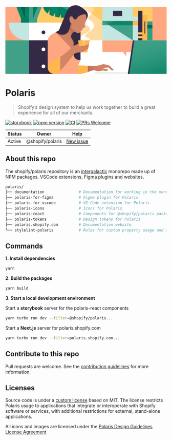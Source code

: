 <div align="center">
<a href="https://polaris.shopify.com"><img width="705" src="https://github.com/Shopify/polaris/blob/b44d9f7075203748b7784bd61e88cba1e2d7acde/documentation/readme.jpg?raw=true" alt="Abstract illustration of a lady sitting with a hot drink in hand using a laptop" /></a>
</div>

# Polaris

> Shopify’s design system to help us work together to build a great experience for all of our merchants.

[![storybook](https://shields.io/badge/storybook-white?logo=storybook&style=flat)](https://storybook.polaris.shopify.com) [![npm version](https://img.shields.io/npm/v/@shopify/polaris.svg?label=@shopify/polaris)](https://www.npmjs.com/package/@shopify/polaris) [![CI](https://github.com/shopify/polaris/workflows/CI/badge.svg)](https://github.com/Shopify/polaris/actions?query=branch%3Amain) [![PRs Welcome](https://img.shields.io/badge/PRs-welcome-brightgreen.svg)](https://github.com/Shopify/polaris/blob/main/.github/CONTRIBUTING.md#your-first-pull-request)

| Status | Owner            | Help                                                       |
| ------ | ---------------- | ---------------------------------------------------------- |
| Active | @shopify/polaris | [New issue](https://github.com/Shopify/polaris/issues/new) |

## About this repo

The shopify/polaris repository is an [intergalactic](https://www.youtube.com/watch?v=qORYO0atB6g) monorepo made up of NPM packages, VSCode extensions, Figma plugins and websites.

```sh
polaris/
├── documentation               # Documentation for working in the monorepo
├── polaris-for-figma           # Figma plugin for Polaris
├── polaris-for-vscode          # VS Code extension for Polaris
├── polaris-icons               # Icons for Polaris
├── polaris-react               # Components for @shopify/polaris package
├── polaris-tokens              # Design tokens for Polaris
├── polaris.shopify.com         # Documentation website
└── stylelint-polaris           # Rules for custom property usage and mainline coverage
```

## Commands

**1. Install dependencies**

```sh
yarn
```

**2. Build the packages**

```sh
yarn build
```

**3. Start a local development environment**

Start a **storybook** server for the polaris-react components

```sh
yarn turbo run dev --filter=@shopify/polaris...
```

Start a **Next.js** server for polaris.shopify.com

```sh
yarn turbo run dev --filter=polaris.shopify.com...
```

## Contribute to this repo

Pull requests are welcome. See the [contribution guidelines](https://github.com/Shopify/polaris/blob/main/.github/CONTRIBUTING.md) for more information.

## Licenses

Source code is under a [custom license](https://github.com/Shopify/polaris/blob/main/LICENSE.md) based on MIT. The license restricts Polaris usage to applications that integrate or interoperate with Shopify software or services, with additional restrictions for external, stand-alone applications.

All icons and images are licensed under the [Polaris Design Guidelines License Agreement](https://polaris.shopify.com/legal/license)
